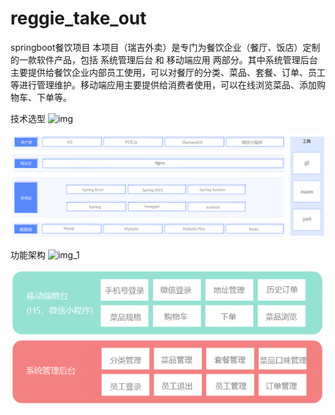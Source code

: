 # reggie_take_out
springboot餐饮项目
本项目（瑞吉外卖）是专门为餐饮企业（餐厅、饭店）定制的一款软件产品，包括 系统管理后台 和 移动端应用 两部分。其中系统管理后台主要提供给餐饮企业内部员工使用，可以对餐厅的分类、菜品、套餐、订单、员工等进行管理维护。移动端应用主要提供给消费者使用，可以在线浏览菜品、添加购物车、下单等。

技术选型
![img](https://user-images.githubusercontent.com/38292574/174484374-be7f6273-4139-49ce-b145-043c370bc180.png)


![](img.png)

功能架构
![img_1](https://user-images.githubusercontent.com/38292574/174484383-186c2871-e013-4879-afc3-23bcc35c32e9.png)



![](img_1.png)
